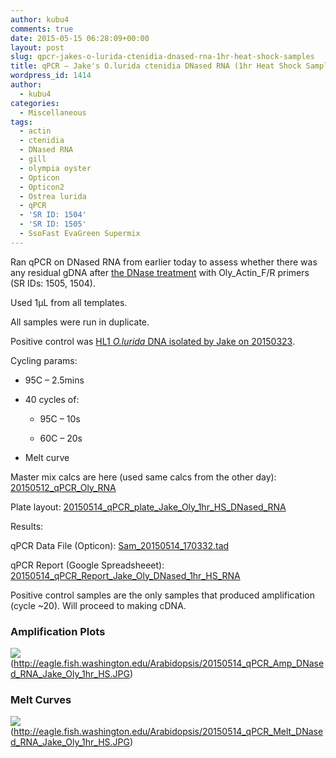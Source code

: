 ```yaml
---
author: kubu4
comments: true
date: 2015-05-15 06:28:09+00:00
layout: post
slug: qpcr-jakes-o-lurida-ctenidia-dnased-rna-1hr-heat-shock-samples
title: qPCR – Jake's O.lurida ctenidia DNased RNA (1hr Heat Shock Samples)
wordpress_id: 1414
author:
  - kubu4
categories:
  - Miscellaneous
tags:
  - actin
  - ctenidia
  - DNased RNA
  - gill
  - olympia oyster
  - Opticon
  - Opticon2
  - Ostrea lurida
  - qPCR
  - 'SR ID: 1504'
  - 'SR ID: 1505'
  - SsoFast EvaGreen Supermix
---
```


Ran qPCR on DNased RNA from earlier today to assess whether there was any residual gDNA after [the DNase treatment](https://robertslab.github.io/sams-notebook/2015/05/14/dnase-treatment-jakes-o-lurida-ctenidia-rna-1hr-heat-shock-from-20150506.html) with Oly_Actin_F/R primers (SR IDs: 1505, 1504).

Used 1μL from all templates.

All samples were run in duplicate.

Positive control was [HL1 _O.lurida_ DNA isolated by Jake on 20150323](https://heareresearch.blogspot.com/2015/03/3-23-2015-ezna-dna-isolation-with-seed.html).

Cycling params:




    
  * 95C – 2.5mins

    
  * 40 cycles of:

    
    * 95C – 10s

    
    * 60C – 20s




    
  * Melt curve



Master mix calcs are here (used same calcs from the other day): [20150512_qPCR_Oly_RNA](https://docs.google.com/spreadsheets/d/1-jUGGyD56GcA_uk07TFUEh2R0Y2e6DxeEzqdByTccJE/edit?usp=sharing)

Plate layout: [20150514_qPCR_plate_Jake_Oly_1hr_HS_DNased_RNA](https://docs.google.com/spreadsheets/d/1A4x_0wd2EhMo84msvb-dsLluARUU8ily0h6IQL_5V_k/edit?usp=sharing)



Results:

qPCR Data File (Opticon): [Sam_20150514_170332.tad](https://eagle.fish.washington.edu/Arabidopsis/qPCR/Opticon/Sam_20150514_170332.tad)

qPCR Report (Google Spreadsheeet): [20150514_qPCR_Report_Jake_Oly_DNased_1hr_HS_RNA](https://docs.google.com/spreadsheets/d/1DY3eA1Wh01TrcZ8DFX5Ij-EEDhPimYmWfUvsYGaxEc4/edit?usp=sharing)



Positive control samples are the only samples that produced amplification (cycle ~20). Will proceed to making cDNA.





### Amplification Plots



![](https://eagle.fish.washington.edu/Arabidopsis/20150514_qPCR_Amp_DNased_RNA_Jake_Oly_1hr_HS.JPG)(http://eagle.fish.washington.edu/Arabidopsis/20150514_qPCR_Amp_DNased_RNA_Jake_Oly_1hr_HS.JPG)





### Melt Curves



![](https://eagle.fish.washington.edu/Arabidopsis/20150514_qPCR_Melt_DNased_RNA_Jake_Oly_1hr_HS.JPG)(http://eagle.fish.washington.edu/Arabidopsis/20150514_qPCR_Melt_DNased_RNA_Jake_Oly_1hr_HS.JPG)

